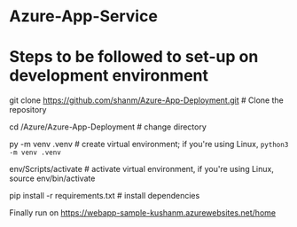 # Azure-App-Service

# Steps to be followed to set-up on development environment

git clone https://github.com/shanm/Azure-App-Deployment.git # Clone the repository

cd /Azure/Azure-App-Deployment # change directory

py -m venv .venv # create virtual environment; if you're using Linux, `python3 -m venv .venv`

env/Scripts/activate # activate virtual environment, if you're using Linux, source env/bin/activate

pip install -r requirements.txt # install dependencies

Finally run on https://webapp-sample-kushanm.azurewebsites.net/home
